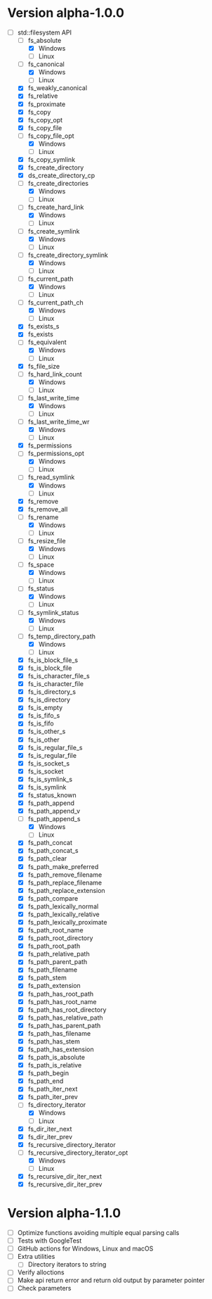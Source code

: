 # Version alpha-1.0.0

 - [ ] std::filesystem API
   - [ ] fs_absolute
     - [X] Windows
     - [ ] Linux
   - [ ] fs_canonical
     - [X] Windows
     - [ ] Linux
   - [X] fs_weakly_canonical
   - [X] fs_relative
   - [X] fs_proximate
   - [X] fs_copy
   - [X] fs_copy_opt
   - [X] fs_copy_file
   - [ ] fs_copy_file_opt
     - [X] Windows
     - [ ] Linux
   - [X] fs_copy_symlink
   - [X] fs_create_directory
   - [X] ds_create_directory_cp
   - [ ] fs_create_directories
     - [X] Windows
     - [ ] Linux
   - [ ] fs_create_hard_link
     - [X] Windows
     - [ ] Linux
   - [ ] fs_create_symlink
     - [X] Windows
     - [ ] Linux
   - [ ] fs_create_directory_symlink
     - [X] Windows
     - [ ] Linux
   - [ ] fs_current_path
     - [X] Windows
     - [ ] Linux
   - [ ] fs_current_path_ch
     - [X] Windows
     - [ ] Linux
   - [X] fs_exists_s
   - [X] fs_exists
   - [ ] fs_equivalent
     - [X] Windows
     - [ ] Linux
   - [X] fs_file_size
   - [ ] fs_hard_link_count
     - [X] Windows
     - [ ] Linux
   - [ ] fs_last_write_time
     - [X] Windows
     - [ ] Linux
   - [ ] fs_last_write_time_wr
     - [X] Windows
     - [ ] Linux
   - [X] fs_permissions
   - [ ] fs_permissions_opt
     - [X] Windows
     - [ ] Linux
   - [ ] fs_read_symlink
     - [X] Windows
     - [ ] Linux
   - [X] fs_remove
   - [X] fs_remove_all
   - [ ] fs_rename
     - [X] Windows
     - [ ] Linux
   - [ ] fs_resize_file
     - [X] Windows
     - [ ] Linux
   - [ ] fs_space
     - [X] Windows
     - [ ] Linux
   - [ ] fs_status
     - [X] Windows
     - [ ] Linux
   - [ ] fs_symlink_status
     - [X] Windows
     - [ ] Linux
   - [ ] fs_temp_directory_path
     - [X] Windows
     - [ ] Linux
   - [X] fs_is_block_file_s
   - [X] fs_is_block_file
   - [X] fs_is_character_file_s
   - [X] fs_is_character_file
   - [X] fs_is_directory_s
   - [X] fs_is_directory
   - [X] fs_is_empty
   - [X] fs_is_fifo_s
   - [X] fs_is_fifo
   - [X] fs_is_other_s
   - [X] fs_is_other
   - [X] fs_is_regular_file_s
   - [X] fs_is_regular_file
   - [X] fs_is_socket_s
   - [X] fs_is_socket
   - [X] fs_is_symlink_s
   - [X] fs_is_symlink
   - [X] fs_status_known
   - [X] fs_path_append
   - [X] fs_path_append_v
   - [ ] fs_path_append_s
     - [X] Windows
     - [ ] Linux
   - [X] fs_path_concat
   - [X] fs_path_concat_s
   - [X] fs_path_clear
   - [X] fs_path_make_preferred
   - [X] fs_path_remove_filename
   - [X] fs_path_replace_filename
   - [X] fs_path_replace_extension
   - [X] fs_path_compare
   - [X] fs_path_lexically_normal
   - [X] fs_path_lexically_relative
   - [X] fs_path_lexically_proximate
   - [X] fs_path_root_name
   - [X] fs_path_root_directory
   - [X] fs_path_root_path
   - [X] fs_path_relative_path
   - [X] fs_path_parent_path
   - [X] fs_path_filename
   - [X] fs_path_stem
   - [X] fs_path_extension
   - [X] fs_path_has_root_path
   - [X] fs_path_has_root_name
   - [X] fs_path_has_root_directory
   - [X] fs_path_has_relative_path
   - [X] fs_path_has_parent_path
   - [X] fs_path_has_filename
   - [X] fs_path_has_stem
   - [X] fs_path_has_extension
   - [X] fs_path_is_absolute
   - [X] fs_path_is_relative
   - [X] fs_path_begin
   - [X] fs_path_end
   - [X] fs_path_iter_next
   - [X] fs_path_iter_prev
   - [ ] fs_directory_iterator
     - [X] Windows
     - [ ] Linux
   - [X] fs_dir_iter_next
   - [X] fs_dir_iter_prev
   - [X] fs_recursive_directory_iterator
   - [ ] fs_recursive_directory_iterator_opt
     - [X] Windows
     - [ ] Linux
   - [X] fs_recursive_dir_iter_next
   - [X] fs_recursive_dir_iter_prev

# Version alpha-1.1.0

 - [ ] Optimize functions avoiding multiple equal parsing calls
 - [ ] Tests with GoogleTest
 - [ ] GitHub actions for Windows, Linux and macOS
 - [ ] Extra utilities
   - [ ] Directory iterators to string
 - [ ] Verify alloctions
 - [ ] Make api return error and return old output by parameter pointer
 - [ ] Check parameters
